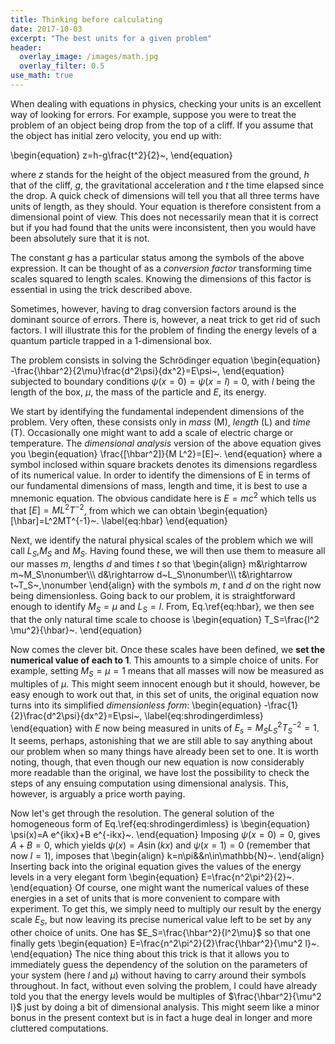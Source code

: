 ```yaml
---
title: Thinking before calculating
date: 2017-10-03
excerpt: "The best units for a given problem"
header:
  overlay_image: /images/math.jpg
  overlay_filter: 0.5
use_math: true
---
```


When dealing with equations in physics, checking your units is an excellent way of looking for errors. For example, suppose you were to treat the problem of an object being drop from the top of a cliff. If you assume that the object has initial zero velocity, you end up with:

\begin{equation}
z=h-g\frac{t^2}{2}~,
\end{equation}

where $z$ stands for the height of the object measured from the ground, $h$ that of the cliff, $g$, the gravitational acceleration and $t$ the time elapsed since the drop. A quick check of dimensions will tell you that all three terms have units of length, as they should. Your equation is therefore consistent from a dimensional point of view. This does not necessarily mean that it is correct but if you had found that the units were inconsistent, then you would have been absolutely sure that it is not.

The constant $g$ has a particular status among the symbols of the above expression. It can be thought of as a *conversion factor* transforming time scales squared to length scales. Knowing the dimensions of this factor is essential in using the trick described above.

Sometimes, however, having to drag conversion factors around is the dominant source of errors. There is, however, a neat trick to get rid of such factors. I will illustrate this for the problem of finding the energy levels of a quantum particle trapped in a 1-dimensional box.

The problem consists in solving the Schrödinger equation
\begin{equation}
-\frac{\hbar^2}{2\mu}\frac{d^2\psi}{dx^2}=E\psi~,
\end{equation}
subjected to boundary conditions $\psi(x=0)=\psi(x=l)=0$, with $l$ being the length of the box, $\mu$, the mass of the particle and $E$, its energy.

We start by identifying the fundamental independent dimensions of the problem. Very often, these consists only in *mass* (M), *length* (L) and *time* (T). Occasionally one might want to add a scale of electric charge or temperature. The *dimensional analysis* version of the above equation gives you
\begin{equation}
\frac{[\hbar^2]}{M L^2}=[E]~.
\end{equation}
where a symbol inclosed within square brackets denotes its dimensions regardless of its numerical value. In order to identify the dimensions of E in terms of our fundamental dimensions of mass, length and time, it is best to use a mnemonic equation. The obvious candidate here is $E=mc^2$ which tells us that $[E]=M L^2T^{-2}$, from which we can obtain
\begin{equation}
[\hbar]=L^2MT^{-1}~.
\label{eq:hbar}
\end{equation}

Next, we identify the natural physical scales of the problem which we will call $L_S$,$M_S$ and $M_S$. Having found these, we will then use them to measure all our masses $m$, lengths $d$ and times $t$ so that
\begin{align}
m&\rightarrow m~M_S\nonumber\\\\\\
d&\rightarrow d~L_S\nonumber\\\\\\
t&\rightarrow t~T_S~,\nonumber
\end{align}
with the symbols $m$, $t$ and $d$ on the right now being dimensionless.
Going back to our problem, it is straightforward enough to identify $M_S=\mu$ and $L_S=l$. From, Eq.\ref{eq:hbar}, we then see that the only natural time scale to choose is
\begin{equation}
T_S=\frac{l^2 \mu^2}{\hbar}~.
\end{equation}

Now comes the clever bit. Once these scales have been defined, we **set the numerical value of each to $1$**. This amounts to a simple choice of units. For example, setting $M_S=\mu=1$ means that all masses will now be measured as multiples of $\mu$. This might seem innocent enough but it should, however, be easy enough to work out that, in this set of units, the original equation now turns into its simplified *dimensionless form*:
\begin{equation}
-\frac{1}{2}\frac{d^2\psi}{dx^2}=E\psi~,
\label{eq:shrodingerdimless}
\end{equation}
with $E$ now being measured in units of $E_s=M_S L_S^2 T_S^{-2}=1$. It seems, perhaps, astonishing that we are still able to say anything about our problem when so many things have already been set to one. It is worth noting, though, that even though our new equation is now considerably more readable than the original, we have lost the possibility to check the steps of any ensuing computation using dimensional analysis. This, however, is arguably a price worth paying.

Now let's get through the resolution. The general solution of the homogeneous form of Eq.\ref{eq:shrodingerdimless} is
\begin{equation}
\psi(x)=A e^{ikx}+B e^{-ikx}~.
\end{equation}
Imposing $\psi(x=0)=0$, gives $A+B=0$, which yields $\psi(x)=A \sin(kx)$ and $\psi(x=1)=0$ (remember that now $l=1$), imposes that
\begin{align}
k=n\pi&&n\in\mathbb{N}~.
\end{align}
Inserting back into the original equation gives the values of the energy levels in a very elegant form
\begin{equation}
E=\frac{n^2\pi^2}{2}~.
\end{equation}
Of course, one might want the numerical values of these energies in a set of units that is more convenient to compare with experiment. To get this, we simply need to multiply our result by the energy scale $E_S$, but now leaving its precise numerical value left to be set by any other choice of units. One has $E_S=\frac{\hbar^2}{l^2\mu}$ so that one finally gets
\begin{equation}
E=\frac{n^2\pi^2}{2}\frac{\hbar^2}{\mu^2 l}~.
\end{equation}
The nice thing about this trick is that it allows you to immediately guess the dependency of the solution on the parameters of your system (here $l$ and $\mu$) without having to carry around their symbols throughout. In fact, without even solving the problem, I could have already told you that the energy levels would be multiples of $\frac{\hbar^2}{\mu^2 l}$ just by doing a bit of dimensional analysis. This might seem like a minor bonus in the present context but is in fact a huge deal in longer and more cluttered computations.
